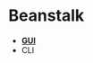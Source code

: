 # Beanstalk

* **[GUI](http://cloud-server-env.eba-bxvkwgme.us-west-1.elasticbeanstalk.com/customers)**
*  CLI
